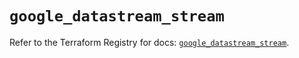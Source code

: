 # `google_datastream_stream`

Refer to the Terraform Registry for docs: [`google_datastream_stream`](https://registry.terraform.io/providers/hashicorp/google/6.9.0/docs/resources/datastream_stream).
